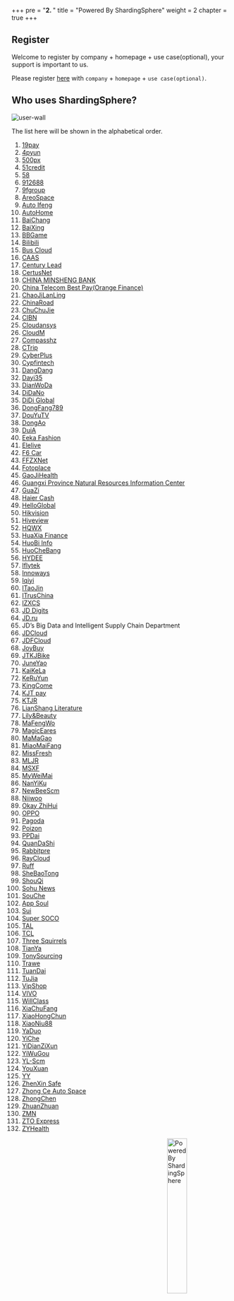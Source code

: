 +++
pre = "<b>2. </b>"
title = "Powered By ShardingSphere"
weight = 2
chapter = true
+++

## Register

Welcome to register by company + homepage + use case(optional), your support is important to us.

Please register [here](https://github.com/sharding-sphere/sharding-sphere/issues/234) with `company` + `homepage` + `use case(optional)`.

## Who uses ShardingSphere?
 
<img src="https://shardingsphere.apache.org/community/image/users/user-wall.png" alt="user-wall" rel="nofollow" />

The list here will be shown in the alphabetical order.

1. <a href="http://www.19pay.com.cn/" rel="nofollow">19pay</a>
1. <a href="https://4pyun.com/" rel="nofollow">4pyun</a>
1. <a href="https://500px.me/" rel="nofollow">500px</a>
1. <a href="https://www.51credit.com/" rel="nofollow">51credit</a>
1. <a href="https://bj.58.com/" rel="nofollow">58</a>
1. <a href="https://www.912688.com/" rel="nofollow">912688</a>
1. <a href="https://www.9fgroup.com/" rel="nofollow">9fgroup</a>
1. <a href="http://www.ascf.com.cn/" rel="nofollow">AreoSpace</a>
1. <a href="https://auto.ifeng.com/" rel="nofollow">Auto Ifeng</a>
1. <a href="https://www.autohome.com.cn/" rel="nofollow">AutoHome</a>
1. <a href="http://www.sdbaichang.com/" rel="nofollow">BaiChang</a>
1. <a href="https://www.baixing.com/" rel="nofollow">BaiXing</a>
1. <a href="https://www.bbgameonline.com/" rel="nofollow">BBGame</a>
1. <a href="https://www.bilibili.com/" rel="nofollow">Bilibili</a>
1. <a href="http://www.dtchuxing.com/" rel="nofollow">Bus Cloud</a>
1. <a href="http://caas.com.cn/" rel="nofollow">CAAS</a>
1. <a href="http://www.iotlead.com/" rel="nofollow">Century Lead</a>
1. <a href="http://www.certusnet.com.cn/" rel="nofollow">CertusNet</a>
1. <a href="http://www.cmbc.com.cn/" rel="nofollow">CHINA MINSHENG BANK</a>
1. <a href="https://www.bestpay.com.cn/" rel="nofollow">China Telecom Best Pay(Orange Finance)</a>
1. <a href="https://www.chaojilanling.cn/" rel="nofollow">ChaoJiLanLing</a>
1. <a href="https://660pp.com/" rel="nofollow">ChinaRoad</a>
1. <a href="https://www.chuchujie.com/" rel="nofollow">ChuChuJie</a>
1. <a href="http://www.cibnvst.com/" rel="nofollow">CIBN</a>
1. <a href="http://www.cloudansys.com/" rel="nofollow">Cloudansys</a>
1. <a href="https://www.cloudm.com/" rel="nofollow">CloudM</a>
1. <a href="http://www.compasshz.com/" rel="nofollow">Compasshz</a>
1. <a href="https://www.ctrip.com/" rel="nofollow">CTrip</a>
1. <a href="http://www.cyberplus.com.cn/" rel="nofollow">CyberPlus</a>
1. <a href="https://www.cypfintech.com/" rel="nofollow">Cypfintech</a>
1. <a href="http://www.dangdang.com/" rel="nofollow">DangDang</a>
1. <a href="https://www.dayi35.com/" rel="nofollow">Dayi35</a>
1. <a href="https://www.dianwoda.com/" rel="nofollow">DianWoDa</a>
1. <a href="http://www.didano.com/" rel="nofollow">DiDaNo</a>
1. <a href="https://www.didiglobal.com/" rel="nofollow">DiDi Global</a>
1. <a href="http://www.dongfang789.com/" rel="nofollow">DongFang789</a>
1. <a href="https://www.douyu.com/" rel="nofollow">DouYuTV</a>
1. <a href="http://edu.dongao.com/" rel="nofollow">DongAo</a>
1. <a href="https://www.duia.com/" rel="nofollow">DuiA</a>
1. <a href="http://www.eeka.cn/" rel="nofollow">Eeka Fashion</a>
1. <a href="https://www.elelive.net/" rel="nofollow">Elelive</a>
1. <a href="http://www.f6car.com/" rel="nofollow">F6 Car</a>
1. <a href="http://www.ffzxnet.com/" rel="nofollow">FFZXNet</a>
1. <a href="https://www.fotoplace.cc/" rel="nofollow">Fotoplace</a>
1. <a href="http://www.gaojihealth.com/" rel="nofollow">GaoJiHealth</a>
1. <a href="http://dnr.gxzf.gov.cn/" rel="nofollow">Guangxi Province Natural Resources Information Center</a>
1. <a href="https://www.guazi.com/" rel="nofollow">GuaZi</a>
1. <a href="https://www.haiercash.com/" rel="nofollow">Haier Cash</a>
1. <a href="https://www.helloglobal.com/" rel="nofollow">HelloGlobal</a>
1. <a href="https://www.hikvision.com/" rel="nofollow">Hikvision</a>
1. <a href="http://www.hiveview.com/" rel="nofollow">Hiveview</a>
1. <a href="http://www.hqwx.com/" rel="nofollow">HQWX</a>
1. <a href="https://www.huaxiafinance.com/" rel="nofollow">HuaXia Finance</a>
1. <a href="https://www.huobiinfo.com/" rel="nofollow">HuoBi Info</a>
1. <a href="http://www.huochebang.com/" rel="nofollow">HuoCheBang</a>
1. <a href="http://www.hydee.cn/" rel="nofollow">HYDEE</a>
1. <a href="https://www.iflytek.com/" rel="nofollow">Iflytek</a>
1. <a href="https://innoways.com/" rel="nofollow">Innoways</a>
1. <a href="https://www.iqiyi.com/" rel="nofollow">Iqiyi</a>
1. <a href="http://www.itaojin.cn/" rel="nofollow">ITaoJin</a>
1. <a href="https://www.itrus.com.cn/" rel="nofollow">ITrusChina</a>
1. <a href="http://www.izxcs.com/" rel="nofollow">IZXCS</a>
1. <a href="https://www.jddglobal.com/" rel="nofollow">JD Digits</a>
1. <a href="https://www.jd.ru/" rel="nofollow">JD.ru</a>
1. JD’s Big Data and Intelligent Supply Chain Department
1. <a href="https://www.jdcloud.com/cn/" rel="nofollow">JDCloud</a>
1. <a href="https://www.jdfcloud.com/" rel="nofollow">JDFCloud</a>
1. <a href="https://www.joybuy.com/" rel="nofollow">JoyBuy</a>
1. <a href="http://www.jtkjbike.com/" rel="nofollow">JTKJBike</a>
1. <a href="http://www.juneyao.com/" rel="nofollow">JuneYao</a>
1. <a href="https://www.kaike.la/" rel="nofollow">KaiKeLa</a>
1. <a href="https://www.keruyun.com/" rel="nofollow">KeRuYun</a>
1. <a href="http://www.kingcome.cn/" rel="nofollow">KingCome</a>
1. <a href="https://www.kjtpay.com/" rel="nofollow">KJT pay</a>
1. <a href="https://www.ktjr.com/" rel="nofollow">KTJR</a>
1. <a href="http://read.zhulang.com/" rel="nofollow">LianShang Literature</a>
1. <a href="https://www.lrlz.com/" rel="nofollow">Lily&Beauty</a>
1. <a href="https://www.mafengwo.cn/" rel="nofollow">MaFengWo</a>
1. <a href="https://magicears.com.cn/" rel="nofollow">MagicEares</a>
1. <a href="http://www.mamagao.cn/" rel="nofollow">MaMaGao</a>
1. <a href="https://www.miaomaifang.com/" rel="nofollow">MiaoMaiFang</a>
1. <a href="https://www.missfresh.cn/" rel="nofollow">MissFresh</a>
1. <a href="https://www.mljr.com/" rel="nofollow">MLJR</a>
1. <a href="https://www.msxf.com/" rel="nofollow">MSXF</a>
1. <a href="https://www.myweimai.com/" rel="nofollow">MyWeiMai</a>
1. <a href="https://www.nanyiku.com/" rel="nofollow">NanYiKu</a>
1. <a href="https://www.newbeescm.com/" rel="nofollow">NewBeeScm</a>
1. <a href="https://www.niiwoo.com/" rel="nofollow">Niiwoo</a>
1. <a href="https://www.okayzhihui.com/" rel="nofollow">Okay ZhiHui</a>
1. <a href="https://www.oppo.com/" rel="nofollow">OPPO</a>
1. <a href="http://www.pagoda.com.cn/" rel="nofollow">Pagoda</a>
1. <a href="https://poizon.com/" rel="nofollow">Poizon</a>
1. <a href="https://www.ppdai.com/" rel="nofollow">PPDai</a>
1. <a href="https://www.quandashi.com/" rel="nofollow">QuanDaShi</a>
1. <a href="https://www.rabbitpre.com/" rel="nofollow">Rabbitpre</a>
1. <a href="https://www.raycloud.com/" rel="nofollow">RayCloud</a>
1. <a href="https://ruff.io/" rel="nofollow">Ruff</a>
1. <a href="https://www.shebaotong.com/" rel="nofollow">SheBaoTong</a>
1. <a href="https://www.01zhuanche.com/" rel="nofollow">ShouQi</a>
1. <a href="https://ss.sohu.com/" rel="nofollow">Sohu News</a>
1. <a href="https://www.souche.com/" rel="nofollow">SouChe</a>
1. <a href="https://www.soulapp.cn/" rel="nofollow">App Soul</a>
1. <a href="https://www.sui.com/" rel="nofollow">Sui</a>
1. <a href="https://www.supersoco.com/" rel="nofollow">Super SOCO</a>
1. <a href="http://www.100tal.com/" rel="nofollow">TAL</a>
1. <a href="https://www.tcl.com/" rel="nofollow">TCL</a>
1. <a href="http://www.3songshu.com/" rel="nofollow">Three Squirrels</a>
1. <a href="https://www.tianya.cn/" rel="nofollow">TianYa</a>
1. <a href="https://TonySourcing.com/" rel="nofollow">TonySourcing</a>
1. <a href="https://www.trawe.cn/" rel="nofollow">Trawe</a>
1. <a href="https://www.tuandai.com/" rel="nofollow">TuanDai</a>
1. <a href="https://www.tujia.com/" rel="nofollow">TuJia</a>
1. <a href="https://www.vip.com/" rel="nofollow">VipShop</a>
1. <a href="https://www.vivo.com/" rel="nofollow">VIVO</a>
1. <a href="https://willclass.com/" rel="nofollow">WillClass</a>
1. <a href="https://www.xiachufang.com/" rel="nofollow">XiaChuFang</a>
1. <a href="https://www.xiaohongchun.com/" rel="nofollow">XiaoHongChun</a>
1. <a href="https://www.xiaoniu88.com/" rel="nofollow">XiaoNiu88</a>
1. <a href="http://www.yaduo.com/" rel="nofollow">YaDuo</a>
1. <a href="https://www.yiche.com/" rel="nofollow">YiChe</a>
1. <a href="https://www.yidianzixun.com/" rel="nofollow">YiDianZiXun</a>
1. <a href="https://www.yiwugou.com/" rel="nofollow">YiWuGou</a>
1. <a href="http://www.yl-scm.com/" rel="nofollow">YL-Scm</a>
1. <a href="https://www.youx.mobi/" rel="nofollow">YouXuan</a>
1. <a href="https://www.yy.com/" rel="nofollow">YY</a>
1. <a href="http://www.zhenxinsafe.com/" rel="nofollow">ZhenXin Safe</a>
1. <a href="http://www.zcckj.com/" rel="nofollow">Zhong Ce Auto Space</a>
1. <a href="http://jszcrj.com/" rel="nofollow">ZhongChen</a>
1. <a href="https://www.zhuanzhuan.com/" rel="nofollow">ZhuanZhuan</a>
1. <a href="https://www.zmn.cn/" rel="nofollow">ZMN</a>
1. <a href="https://www.zto.com/" rel="nofollow">ZTO Express</a>
1. <a href="https://www.zyhealth.com/" rel="nofollow">ZYHealth</a>

<img src="http://apache.org/foundation/press/kit/poweredBy/pb-shardingsphere.png" width = "30%" height = "30%" align="right" alt="Powered By ShardingSphere" />
